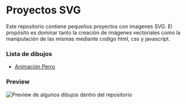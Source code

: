 # Proyectos SVG

Este repositorio contiene pequeños proyectos con imagenes SVG. El propósito es dominar tanto la creación de imágenes vectoriales como la manipulación de las mismas mediante codigo html, css y javascript.

### Lista de dibujos
- [Animación Perro](https://erme07.github.io/proyectos-SVG/perroCartoon/PerroSVG.html)

### Preview
![Preview de algunos dibujos dentro del repositorio](https://erme07.github.io/proyectos-SVG/perroCartoon/img/preview.jpg)
